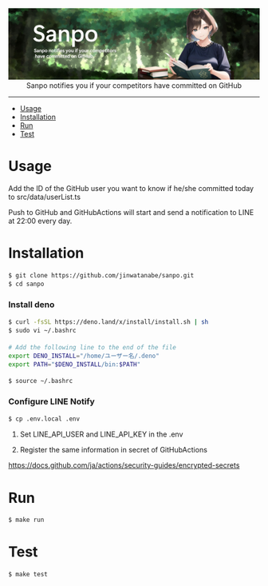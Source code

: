 <div><img src="./docs/images/main.jpg" /></div>

<div align="center">Sanpo notifies you if your competitors have committed on GitHub</div>

---

- [Usage](#usage)
- [Installation](#installation)
- [Run](#run)
- [Test](#test)

# Usage

Add the ID of the GitHub user you want to know if he/she committed today to src/data/userList.ts

Push to GitHub and GitHubActions will start and send a notification to LINE at 22:00 every day.

# Installation

```bash
$ git clone https://github.com/jinwatanabe/sanpo.git
$ cd sanpo
```

### Install deno

```bash
$ curl -fsSL https://deno.land/x/install/install.sh | sh
$ sudo vi ~/.bashrc

# Add the following line to the end of the file
export DENO_INSTALL="/home/ユーザー名/.deno"
export PATH="$DENO_INSTALL/bin:$PATH"

$ source ~/.bashrc
```

### Configure LINE Notify

```bash
$ cp .env.local .env
```

1. Set LINE_API_USER and LINE_API_KEY in the .env

2. Register the same information in secret of GitHubActions

https://docs.github.com/ja/actions/security-guides/encrypted-secrets

# Run

```bash
$ make run
````

# Test

```bash
$ make test
```
